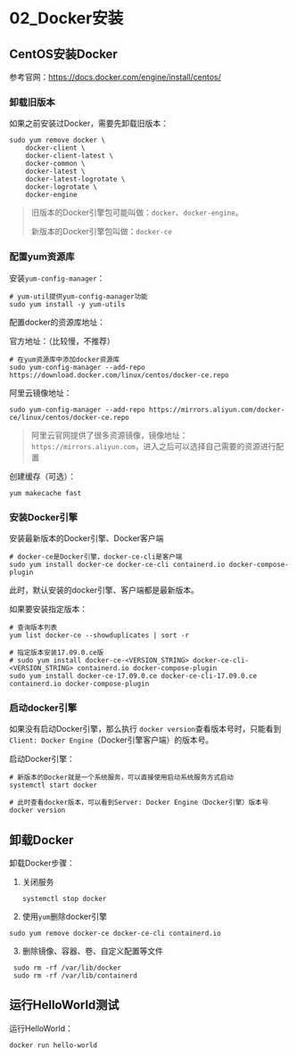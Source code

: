 # 02_Docker安装

## CentOS安装Docker

参考官网：https://docs.docker.com/engine/install/centos/

### 卸载旧版本

如果之前安装过Docker，需要先卸载旧版本：

```
sudo yum remove docker \
    docker-client \
    docker-client-latest \
    docker-common \
    docker-latest \
    docker-latest-logrotate \
    docker-logrotate \
    docker-engine
```

> 旧版本的Docker引擎包可能叫做：`docker`、`docker-engine`。
>
> 新版本的Docker引擎包叫做：`docker-ce`

### 配置yum资源库

安装`yum-config-manager`：

```
# yum-util提供yum-config-manager功能 
sudo yum install -y yum-utils
```

配置docker的资源库地址：

官方地址：（比较慢，不推荐）

```
# 在yum资源库中添加docker资源库
sudo yum-config-manager --add-repo https://download.docker.com/linux/centos/docker-ce.repo
```

阿里云镜像地址：

```
sudo yum-config-manager --add-repo https://mirrors.aliyun.com/docker-ce/linux/centos/docker-ce.repo
```

> 阿里云官网提供了很多资源镜像，镜像地址：`https://mirrors.aliyun.com`，进入之后可以选择自己需要的资源进行配置

创建缓存（可选）：

```
yum makecache fast
```

### 安装Docker引擎

安装最新版本的Docker引擎、Docker客户端

```
# docker-ce是Docker引擎，docker-ce-cli是客户端
sudo yum install docker-ce docker-ce-cli containerd.io docker-compose-plugin
```

此时，默认安装的docker引擎、客户端都是最新版本。

如果要安装指定版本：

```
# 查询版本列表
yum list docker-ce --showduplicates | sort -r

# 指定版本安装17.09.0.ce版
# sudo yum install docker-ce-<VERSION_STRING> docker-ce-cli-<VERSION_STRING> containerd.io docker-compose-plugin
sudo yum install docker-ce-17.09.0.ce docker-ce-cli-17.09.0.ce containerd.io docker-compose-plugin
```

### 启动docker引擎

如果没有启动Docker引擎，那么执行 `docker version`查看版本号时，只能看到 `Client: Docker Engine`（Docker引擎客户端）的版本号。

启动Docker引擎：

```
# 新版本的Docker就是一个系统服务，可以直接使用启动系统服务方式启动
systemctl start docker

# 此时查看docker版本，可以看到Server: Docker Engine（Docker引擎）版本号
docker version
```

## 卸载Docker

卸载Docker步骤：

1. 关闭服务

   ```
   systemctl stop docker
   ```

2.  使用`yum`删除docker引擎 

   ```
   sudo yum remove docker-ce docker-ce-cli containerd.io
   ```

3.  删除镜像、容器、卷、自定义配置等文件 

   ```
    sudo rm -rf /var/lib/docker
    sudo rm -rf /var/lib/containerd
   ```

## 运行HelloWorld测试

运行HelloWorld：

```shell
docker run hello-world
```

